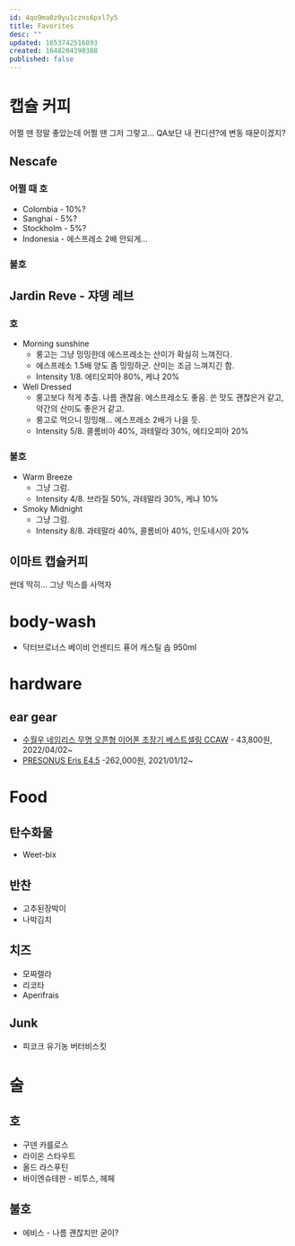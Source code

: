 ```yaml
---
id: 4qo9ma0z0yu1czns6pxl7y5
title: Favorites
desc: ""
updated: 1653742516893
created: 1648204390388
published: false
---
```


# 캡슐 커피

어쩔 땐 정말 좋았는데 어쩔 땐 그저 그렇고... QA보단 내 컨디션?에 변동 때문이겠지?

## Nescafe

### 어쩔 때 호

- Colombia - 10%?
- Sanghai - 5%?
- Stockholm - 5%?
- Indonesia - 에스프레소 2배 안되게...

### 불호

## Jardin Reve - 쟈뎅 레브

### 호

- Morning sunshine
  - 룽고는 그냥 밍밍한데 에스프레소는 산미가 확실히 느껴진다.
  - 에스프레소 1.5배 양도 좀 밍밍하군. 산미는 조금 느껴지긴 함.
  - Intensity 1/8. 에티오피아 80%, 케냐 20%
- Well Dressed
  - 룽고보다 적게 추출. 나름 괜찮음. 에스프레소도 좋음. 쓴 맛도 괜찮은거 같고, 약간의 산미도 좋은거 같고.
  - 룽고로 먹으니 밍밍해... 에스프레소 2배가 나을 듯.
  - Intensity 5/8. 콜롬비아 40%, 과테말라 30%, 에티오피아 20%

### 불호

- Warm Breeze
  - 그냥 그럼.
  - Intensity 4/8. 브라질 50%, 과테말라 30%, 케냐 10%
- Smoky Midnight
  - 그냥 그럼.
  - Intensity 8/8. 과테말라 40%, 콜롬비아 40%, 인도네시아 20%

## 이마트 캡슐커피

싼데 딱히... 그냥 믹스를 사먹자

# body-wash

- 닥터브로너스 베이비 언센티드 퓨어 캐스틸 솝 950ml

# hardware

## ear gear

- [수월우 네임리스 무명 오픈형 이어폰 초장기 베스트셀링 CCAW](https://smartstore.naver.com/ankihouse/products/4943556472?NaPm=ct%3Dl1h8kloa%7Cci%3Dcheckout%7Ctr%3Dppc%7Ctrx%3D%7Chk%3Dedc80cb23a4af1b011cb2a65d93ed857f48c36d3) - 43,800원, 2022/04/02~
- [PRESONUS Eris E4.5](https://smartstore.naver.com/shure/products/3475931270?NaPm=ct%3Dl1hab7bf%7Cci%3Dcheckout%7Ctr%3Dppc%7Ctrx%3D%7Chk%3D5518671b62025add914db44f9893ed5d5fa44ae1) -262,000원, 2021/01/12~

# Food

## 탄수화물

- Weet-bix

## 반찬

- 고추된장박이
- 나박김치

## 치즈

- 모짜렐라
- 리코타
- Aperifrais

## Junk

- 피코크 유기농 버터비스킷

# 술

## 호

- 구덴 카를로스
- 라이온 스타우트
- 올드 라스푸틴
- 바이엔슈테판 - 비투스, 헤페

## 불호

- 에비스 - 나름 괜찮치만 굳이?
